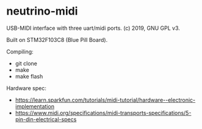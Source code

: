 # neutrino-midi

USB-MIDI interface with three uart/midi ports.
(c) 2019, GNU GPL v3.

Built on STM32F103C8 (Blue Pill Board).

Compiling:
- git clone
- make
- make flash

Hardware spec:
- https://learn.sparkfun.com/tutorials/midi-tutorial/hardware--electronic-implementation
- https://www.midi.org/specifications/midi-transports-specifications/5-pin-din-electrical-specs
